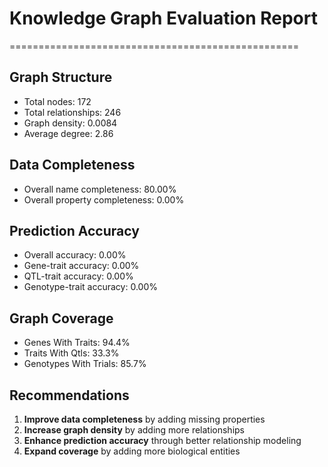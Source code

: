 # Knowledge Graph Evaluation Report
==================================================

## Graph Structure
- Total nodes: 172
- Total relationships: 246
- Graph density: 0.0084
- Average degree: 2.86

## Data Completeness
- Overall name completeness: 80.00%
- Overall property completeness: 0.00%

## Prediction Accuracy
- Overall accuracy: 0.00%
- Gene-trait accuracy: 0.00%
- QTL-trait accuracy: 0.00%
- Genotype-trait accuracy: 0.00%

## Graph Coverage
- Genes With Traits: 94.4%
- Traits With Qtls: 33.3%
- Genotypes With Trials: 85.7%

## Recommendations
1. **Improve data completeness** by adding missing properties
2. **Increase graph density** by adding more relationships
3. **Enhance prediction accuracy** through better relationship modeling
4. **Expand coverage** by adding more biological entities